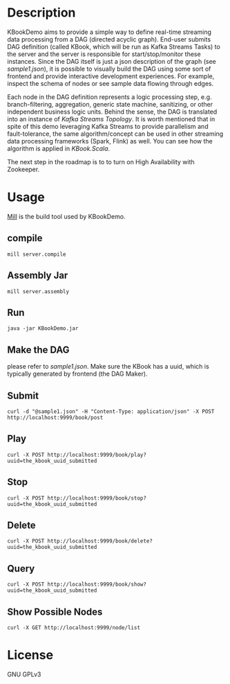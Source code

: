 # Description
KBookDemo aims to provide a simple way to define real-time streaming data processing
from a DAG (directed acyclic graph). End-user submits DAG definition (called KBook,
which will be run as Kafka Streams Tasks) to the server and the server is responsible
for start/stop/monitor these instances. Since the DAG itself is just a json description
of the graph (see *sample1.json*), it is possible to visually build the DAG using some
sort of frontend and provide interactive development experiences. For example, inspect
the schema of nodes or see sample data flowing through edges.

Each node in the DAG definition represents a logic processing step, e.g. branch-filtering,
aggregation, generic state machine, sanitizing, or other independent business logic units.
Behind the sense, the DAG is translated into an instance of *Kafka Streams Topology*. It
is worth mentioned that in spite of this demo leveraging Kafka Streams to provide
parallelism and fault-tolerance, the same algorithm/concept can be used in other 
streaming data processing frameworks (Spark, Flink) as well. You can see how the algorithm
is applied in *KBook.Scala*.

The next step in the roadmap is to to turn on High Availability with Zookeeper.



# Usage
[Mill](http://www.lihaoyi.com/mill/) is the build tool used by KBookDemo.

## compile
`mill server.compile`

## Assembly Jar
`mill server.assembly`

## Run
`java -jar KBookDemo.jar`

## Make the DAG
please refer to *sample1.json*. Make sure the KBook has a uuid, which is typically
generated by frontend (the DAG Maker).

## Submit
`curl -d "@sample1.json" -H "Content-Type: application/json" -X POST http://localhost:9999/book/post`

## Play
`curl -X POST http://localhost:9999/book/play?uuid=the_kbook_uuid_submitted`

## Stop
`curl -X POST http://localhost:9999/book/stop?uuid=the_kbook_uuid_submitted`

## Delete
`curl -X POST http://localhost:9999/book/delete?uuid=the_kbook_uuid_submitted`

## Query
`curl -X POST http://localhost:9999/book/show?uuid=the_kbook_uuid_submitted`

## Show Possible Nodes
`curl -X GET http://localhost:9999/node/list`



# License
GNU GPLv3

